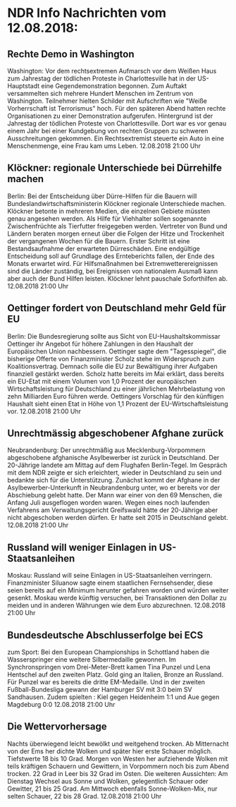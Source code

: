 # NDR Info Nachrichten vom 12.08.2018:


## Rechte Demo in Washington
Washington: Vor dem rechtsextremen Aufmarsch vor dem Weißen Haus zum Jahrestag der tödlichen Proteste in Charlottesville hat in der US-Hauptstadt eine Gegendemonstration begonnen. Zum Auftakt versammelten sich mehrere Hundert Menschen im Zentrum von Washington. Teilnehmer hielten Schilder mit Aufschriften wie "Weiße Vorherrschaft ist Terrorismus" hoch. Für den späteren Abend hatten rechte Organisationen zu einer Demonstration aufgerufen. Hintergrund ist der Jahrestag der tödlichen Proteste von Charlottesville. Dort war es vor genau einem Jahr bei einer Kundgebung von rechten Gruppen zu schweren Ausschreitungen gekommen. Ein Rechtsextremist steuerte ein Auto in eine Menschenmenge, eine Frau kam ums Leben. 12.08.2018 21:00 Uhr 

## Klöckner: regionale Unterschiede bei Dürrehilfe machen
Berlin: Bei der Entscheidung über Dürre-Hilfen für die Bauern will Bundeslandwirtschaftsministerin Klöckner regionale Unterschiede machen. Klöckner betonte in mehreren Medien, die einzelnen Gebiete müssten genau angesehen werden. Als Hilfe für Viehhalter sollen sogenannte Zwischenfrüchte als Tierfutter freigegeben werden. Vertreter von Bund und Ländern beraten morgen erneut über die Folgen der Hitze und Trockenheit der vergangenen Wochen für die Bauern. Erster Schritt ist eine Bestandsaufnahme der erwarteten Dürreschäden. Eine endgültige Entscheidung soll auf Grundlage des Ernteberichts fallen, der Ende des Monats erwartet wird. Für Hilfsmaßnahmen bei Extremwetterereignissen sind die Länder zuständig, bei Ereignissen von nationalem Ausmaß kann aber auch der Bund Hilfen leisten. Klöckner lehnt pauschale Soforthilfen ab. 12.08.2018 21:00 Uhr 

## Oettinger fordert von Deutschland mehr Geld für EU
Berlin: Die Bundesregierung sollte aus Sicht von EU-Haushaltskommissar Oettinger ihr Angebot für höhere Zahlungen in den Haushalt der Europäischen Union nachbessern. Oettinger sagte dem "Tagesspiegel", die bisherige Offerte von Finanzminister Scholz stehe im Widerspruch zum Koalitionsvertrag. Demnach solle die EU zur Bewältigung ihrer Aufgaben finanziell gestärkt werden. Scholz hatte bereits im Mai erklärt, dass bereits ein EU-Etat mit einem Volumen von 1,0 Prozent der europäischen Wirtschaftsleistung für Deutschland zu einer jährlichen Mehrbelastung von zehn Milliarden Euro führen werde. Oettingers Vorschlag für den künftigen Haushalt sieht einen Etat in Höhe von 1,1 Prozent der EU-Wirtschaftsleistung vor. 12.08.2018 21:00 Uhr 

## Unrechtmässig abgeschobener Afghane zurück
Neubrandenburg: Der unrechtmäßig aus Mecklenburg-Vorpommern abgeschobene afghanische Asylbewerber ist zurück in Deutschland. Der 20-Jährige landete am Mittag auf dem Flughafen Berlin-Tegel. Im Gespräch mit dem NDR zeigte er sich erleichtert, wieder in Deutschland zu sein und bedankte sich für die Unterstützung. Zunächst kommt der Afghane in der Asylbewerber-Unterkunft in Neubrandenburg unter, wo er bereits vor der Abschiebung gelebt hatte. Der Mann war einer von den 69 Menschen, die Anfang Juli ausgeflogen worden waren. Wegen eines noch laufenden Verfahrens am Verwaltungsgericht Greifswald hätte der 20-Jährige aber nicht abgeschoben werden dürfen. Er hatte seit 2015 in Deutschland gelebt. 12.08.2018 21:00 Uhr 

## Russland will weniger Einlagen in US-Staatsanleihen
Moskau: Russland will seine Einlagen in US-Staatsanleihen verringern. Finanzminister Siluanow sagte einem staatlichen Fernsehsender, diese seien bereits auf ein Minimum herunter gefahren worden und würden weiter gesenkt. Moskau werde künftig versuchen, bei Transaktionen den Dollar zu meiden und in anderen Währungen wie dem Euro abzurechnen. 12.08.2018 21:00 Uhr 

## Bundesdeutsche Abschlusserfolge bei ECS
zum Sport: Bei den European Championships in Schottland haben die Wasserspringer eine weitere Silbermedaille gewonnen. Im Synchronspringen vom Drei-Meter-Brett kamen Tina Punzel und Lena Hentschel auf den zweiten Platz. Gold ging an Italien, Bronze an Russland. Für Punzel war es bereits die dritte EM-Medaille. Und in der zweiten Fußball-Bundesliga gewann der Hamburger SV mit 3:0 beim SV Sandhausen. Zudem spielten :
Kiel gegen Heidenheim 1:1
und
Aue gegen Magdeburg 0:0 12.08.2018 21:00 Uhr 

## Die Wettervorhersage
Nachts überwiegend leicht bewölkt und weitgehend trocken. Ab Mitternacht von der Ems her dichte Wolken und später hier erste Schauer möglich. Tiefstwerte 18 bis 10 Grad. Morgen von Westen her aufziehende Wolken mit teils kräftigen Schauern und Gewittern, in Vorpommern noch bis zum Abend trocken. 22 Grad in Leer bis 32 Grad im Osten. Die weiteren Aussichten: Am Dienstag Wechsel aus Sonne und Wolken, gelegentlich Schauer oder Gewitter, 21 bis 25 Grad. Am Mittwoch ebenfalls Sonne-Wolken-Mix, nur selten Schauer, 22 bis 28 Grad. 12.08.2018 21:00 Uhr 
